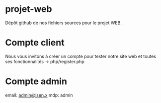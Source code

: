 # projet-web
Dépôt github de nos fichiers sources pour le projet WEB.

# Compte client
Nous vous invitons à créer un compte pour tester notre site web et toutes ses fonctionnalités
-> php/register.php

# Compte admin
email: admin@isen.x
mdp: admin

